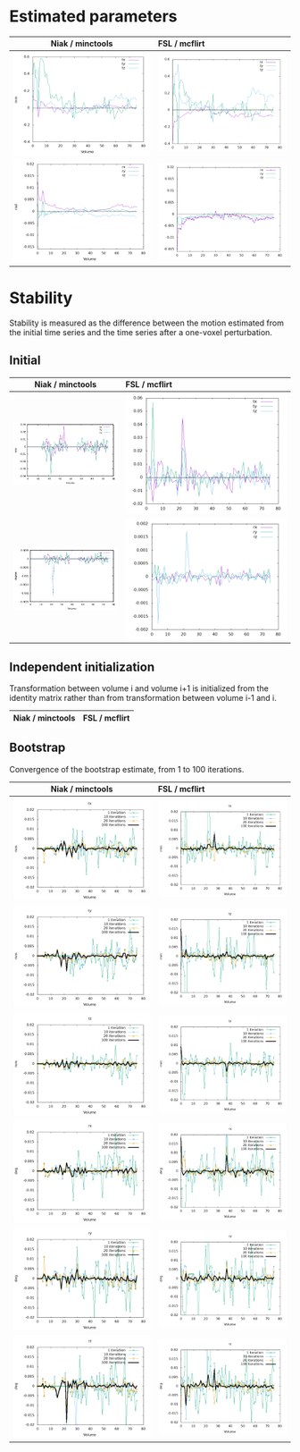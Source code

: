 

# Estimated parameters

| Niak / minctools | FSL / mcflirt |
-------------------|:--------------|
| ![alt text](https://github.com/glatard/one-voxel/raw/master/robust-motion/sub-01_ses-retest_task-overtwordrepetition_bold_transf_params-0.png) | ![translation](https://github.com/glatard/one-voxel/raw/master/mcflirt/translation.png)|
| ![alt text](https://github.com/glatard/one-voxel/raw/master/robust-motion/sub-01_ses-retest_task-overtwordrepetition_bold_transf_params-1.png) | ![rotation](https://github.com/glatard/one-voxel/raw/master/mcflirt/rotation.png) |

# Stability

Stability is measured as the difference between the motion estimated from the initial time series and the time series after a one-voxel perturbation.

## Initial

| Niak / minctools | FSL / mcflirt |
-------------------|:--------------|
| ![alt text](https://github.com/glatard/one-voxel/raw/master/robust-motion/diff-0.png) | ![translation](https://github.com/glatard/one-voxel/raw/master/mcflirt/differences-translation.png) |
| ![alt text](https://github.com/glatard/one-voxel/raw/master/robust-motion/diff-1.png) |   ![rotation](https://github.com/glatard/one-voxel/raw/master/mcflirt/differences-rotation.png) |

## Independent initialization

Transformation between volume i and volume i+1 is initialized from the identity matrix rather than from transformation between volume i-1 and i.

| Niak / minctools | FSL / mcflirt |
-------------------|:--------------|


## Bootstrap

Convergence of the bootstrap estimate, from 1 to 100 iterations.

| Niak / minctools | FSL / mcflirt |
-------------------|:--------------|
| ![translation_x](https://github.com/glatard/one-voxel/raw/master/robust-motion-bootstrap-blackbox/tx.png) | ![translation_x](https://github.com/glatard/one-voxel/raw/master/robust-motion-bootstrap-blackbox-mcflirt/tx.png) |
| ![translation_y](https://github.com/glatard/one-voxel/raw/master/robust-motion-bootstrap-blackbox/ty.png) | ![translation_y](https://github.com/glatard/one-voxel/raw/master/robust-motion-bootstrap-blackbox-mcflirt/ty.png) |
| ![translation_z](https://github.com/glatard/one-voxel/raw/master/robust-motion-bootstrap-blackbox/tz.png) | ![translation_z](https://github.com/glatard/one-voxel/raw/master/robust-motion-bootstrap-blackbox-mcflirt/tz.png) |
| ![rotation_x](https://github.com/glatard/one-voxel/raw/master/robust-motion-bootstrap-blackbox/rx.png) | ![rotation_x](https://github.com/glatard/one-voxel/raw/master/robust-motion-bootstrap-blackbox-mcflirt/rx.png) |
| ![rotation_y](https://github.com/glatard/one-voxel/raw/master/robust-motion-bootstrap-blackbox/ry.png) | ![rotation_y](https://github.com/glatard/one-voxel/raw/master/robust-motion-bootstrap-blackbox-mcflirt/ry.png) |
![rotation_z](https://github.com/glatard/one-voxel/raw/master/robust-motion-bootstrap-blackbox/rz.png) | ![rotation_z](https://github.com/glatard/one-voxel/raw/master/robust-motion-bootstrap-blackbox-mcflirt/rz.png) |
